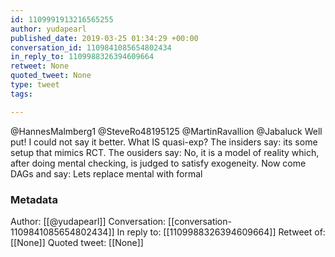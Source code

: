 ```yaml
---
id: 1109991913216565255
author: yudapearl
published_date: 2019-03-25 01:34:29 +00:00
conversation_id: 1109841085654802434
in_reply_to: 1109988326394609664
retweet: None
quoted_tweet: None
type: tweet
tags:

---
```


@HannesMalmberg1 @SteveRo48195125 @MartinRavallion @Jabaluck Well put! I could not say it better. What IS quasi-exp? The insiders say: its some setup that mimics RCT. The ousiders say: No, it is a model of reality which, after doing mental checking, is judged to satisfy exogeneity. Now come DAGs and say: Lets replace mental with formal

### Metadata

Author: [[@yudapearl]]
Conversation: [[conversation-1109841085654802434]]
In reply to: [[1109988326394609664]]
Retweet of: [[None]]
Quoted tweet: [[None]]
